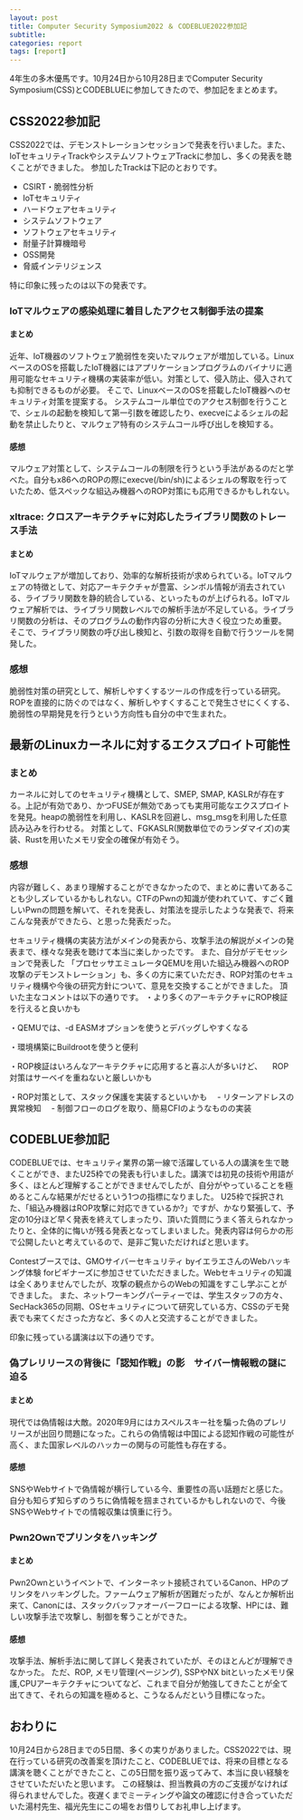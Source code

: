 ```yaml
---
layout: post
title: Computer Security Symposium2022 ＆ CODEBLUE2022参加記
subtitle: 
categories: report
tags: [report]
---
```

4年生の多木優馬です。10月24日から10月28日までComputer Security Symposium(CSS)とCODEBLUEに参加してきたので、参加記をまとめます。

## CSS2022参加記
CSS2022では、デモンストレーションセッションで発表を行いました。また、IoTセキュリティTrackやシステムソフトウェアTrackに参加し、多くの発表を聴くことができました。
参加したTrackは下記のとおりです。
* CSIRT・脆弱性分析
* IoTセキュリティ
* ハードウェアセキュリティ
* システムソフトウェア
* ソフトウェアセキュリティ
* 耐量子計算機暗号
* OSS開発
* 脅威インテリジェンス

特に印象に残ったのは以下の発表です。

### IoTマルウェアの感染処理に着目したアクセス制御手法の提案
#### まとめ
近年、IoT機器のソフトウェア脆弱性を突いたマルウェアが増加している。LinuxベースのOSを搭載したIoT機器にはアプリケーションプログラムのバイナリに適用可能なセキュリティ機構の実装率が低い。対策として、侵入防止、侵入されても抑制できるものが必要。
そこで、LinuxベースのOSを搭載したIoT機器へのセキュリティ対策を提案する。
システムコール単位でのアクセス制御を行うことで、シェルの起動を検知して第一引数を確認したり、execveによるシェルの起動を禁止したりと、マルウェア特有のシステムコール呼び出しを検知する。

#### 感想
マルウェア対策として、システムコールの制限を行うという手法があるのだと学べた。自分もx86へのROPの際にexecve(/bin/sh)によるシェルの奪取を行っていたため、低スペックな組込み機器へのROP対策にも応用できるかもしれない。


### xltrace: クロスアーキテクチャに対応したライブラリ関数のトレース手法
#### まとめ
IoTマルウェアが増加しており、効率的な解析技術が求められている。IoTマルウェアの特徴として、対応アーキテクチャが豊富、シンボル情報が消去されている、ライブラリ関数を静的統合している、といったものが上げられる。IoTマルウェア解析では、ライブラリ関数レベルでの解析手法が不足している。ライブラリ関数の分析は、そのプログラムの動作内容の分析に大きく役立つため重要。
そこで、ライブラリ関数の呼び出し検知と、引数の取得を自動で行うツールを開発した。

### 感想
脆弱性対策の研究として、解析しやすくするツールの作成を行っている研究。ROPを直接的に防ぐのではなく、解析しやすくすることで発生させにくくする、脆弱性の早期発見を行うという方向性も自分の中で生まれた。


## 最新のLinuxカーネルに対するエクスプロイト可能性
### まとめ
カーネルに対してのセキュリティ機構として、SMEP, SMAP, KASLRが存在する。上記が有効であり、かつFUSEが無効であっても実用可能なエクスプロイトを発見。heapの脆弱性を利用し、KASLRを回避し、msg_msgを利用した任意読み込みを行わせる。
対策として、FGKASLR(関数単位でのランダマイズ)の実装、Rustを用いたメモリ安全の確保が有効そう。

### 感想
内容が難しく、あまり理解することができなかったので、まとめに書いてあることも少しズレているかもしれない。CTFのPwnの知識が使われていて、すごく難しいPwnの問題を解いて、それを発表し、対策法を提示したような発表で、将来こんな発表ができたら、と思った発表だった。


セキュリティ機構の実装方法がメインの発表から、攻撃手法の解説がメインの発表まで、様々な発表を聴けて本当に楽しかったです。
また、自分がデモセッションで発表した 「プロセッサエミュレータQEMUを用いた組込み機器へのROP攻撃のデモンストレーション」も、多くの方に来ていただき、ROP対策のセキュリティ機構や今後の研究方針について、意見を交換することができました。
頂いた主なコメントは以下の通りです。
・より多くのアーキテクチャにROP検証を行えると良いかも

・QEMUでは、-d EASMオプションを使うとデバッグしやすくなる

・環境構築にBuildrootを使うと便利

・ROP検証はいろんなアーキテクチャに応用すると喜ぶ人が多いけど、
　ROP対策はサーベイを重ねないと厳しいかも

・ROP対策として、スタック保護を実装するといいかも
　- リターンアドレスの異常検知
　- 制御フローのログを取り、簡易CFIのようなものの実装


## CODEBLUE参加記
CODEBLUEでは、セキュリティ業界の第一線で活躍している人の講演を生で聴くことができ、またU25枠での発表も行いました。講演では初見の技術や用語が多く、ほとんど理解することができませんでしたが、自分がやっていることを極めるとこんな結果がだせるという1つの指標になりました。
U25枠で採択された、「組込み機器はROP攻撃に対応できているか?」ですが、かなり緊張して、予定の10分ほど早く発表を終えてしまったり、頂いた質問にうまく答えられなかったりと、全体的に悔いが残る発表となってしまいました。発表内容は何らかの形で公開したいと考えているので、是非ご覧いただければと思います。

Contestブースでは、GMOサイバーセキュリティ byイエラエさんのWebハッキング体験 forビギナーズに参加させていただきました。Webセキュリティの知識は全くありませんでしたが、攻撃の観点からのWebの知識をすこし学ぶことができました。
また、ネットワーキングパーティーでは、学生スタッフの方々、SecHack365の同期、OSセキュリティについて研究している方、CSSのデモ発表でも来てくださった方など、多くの人と交流することができました。

印象に残っている講演は以下の通りです。

### 偽プレリリースの背後に「認知作戦」の影　サイバー情報戦の謎に迫る
#### まとめ
現代では偽情報は大敵。2020年9月にはカスペルスキー社を騙った偽のプレリリースが出回り問題になった。これらの偽情報は中国による認知作戦の可能性が高く、また国家レベルのハッカーの関与の可能性も存在する。

#### 感想
SNSやWebサイトで偽情報が横行している今、重要性の高い話題だと感じた。自分も知らず知らずのうちに偽情報を掴まされているかもしれないので、今後SNSやWebサイトでの情報収集は慎重に行う。


### Pwn2Ownでプリンタをハッキング
#### まとめ
Pwn2Ownというイベントで、インターネット接続されているCanon、HPのプリンタをハッキングした。ファームウェア解析が困難だったが、なんとか解析出来て、Canonには、スタックバッファオーバーフローによる攻撃、HPには、難しい攻撃手法で攻撃し、制御を奪うことができた。

#### 感想
攻撃手法、解析手法に関して詳しく発表されていたが、そのほとんどが理解できなかった。
ただ、ROP, メモリ管理(ページング), SSPやNX bitといったメモリ保護,CPUアーキテクチャについてなど、これまで自分が勉強してきたことが全て出てきて、それらの知識を極めると、こうなるんだという目標になった。


## おわりに
10月24日から28日までの5日間、多くの実りがありました。CSS2022では、現在行っている研究の改善案を頂けたこと、CODEBLUEでは、将来の目標となる講演を聴くことができたこと、この5日間を振り返ってみて、本当に良い経験をさせていただいたと思います。
この経験は、担当教員の方のご支援がなければ得られませんでした。夜遅くまでミーティングや論文の確認に付き合っていただいた湯村先生、福光先生にこの場をお借りしてお礼申し上げます。
